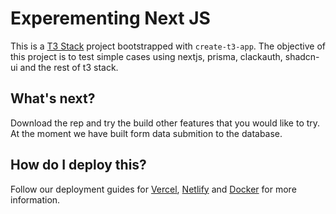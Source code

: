 # Experementing Next JS

This is a [T3 Stack](https://create.t3.gg/) project bootstrapped with `create-t3-app`.
The objective of this project is to test simple cases using nextjs, prisma, clackauth, shadcn-ui and the rest of t3 stack.

## What's next?
Download the rep and try the build other features that you would like to try.
At the moment we have built form data submition to the database.

## How do I deploy this?

Follow our deployment guides for [Vercel](https://create.t3.gg/en/deployment/vercel), [Netlify](https://create.t3.gg/en/deployment/netlify) and [Docker](https://create.t3.gg/en/deployment/docker) for more information.
